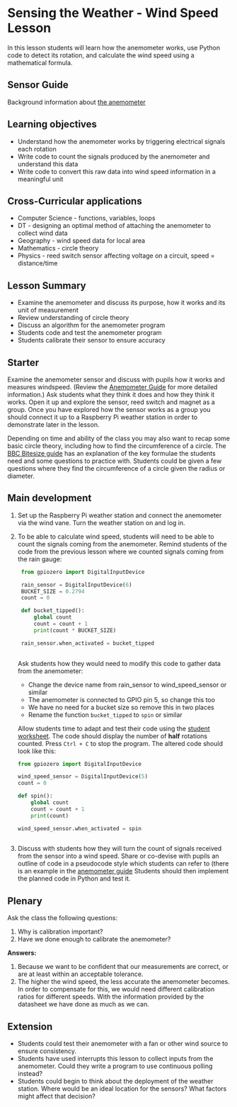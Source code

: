 #  Sensing the Weather - Wind Speed Lesson

In this lesson students will learn how the anemometer works, use Python code to detect its rotation, and calculate the wind speed using a mathematical formula.


## Sensor Guide

Background information about [the anemometer](about.md)

## Learning objectives

- Understand how the anemometer works by triggering electrical signals each rotation
- Write code to count the signals produced by the anemometer and understand this data
- Write code to convert this raw data into wind speed information in a meaningful unit

## Cross-Curricular applications

- Computer Science - functions, variables, loops
- DT - designing an optimal method of attaching the anemometer to collect wind data
- Geography - wind speed data for local area
- Mathematics - circle theory
- Physics - reed switch sensor affecting voltage on a circuit, speed = distance/time

## Lesson Summary

- Examine the anemometer and discuss its purpose, how it works and its unit of measurement
- Review understanding of circle theory
- Discuss an algorithm for the anemometer program
- Students code and test the anemometer program
- Students calibrate their sensor to ensure accuracy

## Starter

Examine the anemometer sensor and discuss with pupils how it works and measures windspeed. (Review the [Anemometer Guide](about.md) for more detailed information.) Ask students what they think it does and how they think it works. Open it up and explore the sensor, reed switch and magnet as a group. Once you have explored how the sensor works as a group you should connect it up to a Raspberry Pi weather station in order to demonstrate later in the lesson.

Depending on time and ability of the class you may also want to recap some basic circle theory, including how to find the circumference of a circle. The [BBC Bitesize guide](http://www.bbc.co.uk/education/guides/z34xsbk/revision/2) has an explanation of the key formulae the students need and some questions to practice with. Students could be given a few questions where they find the circumference of a circle given the radius or diameter.

## Main development

1. Set up the Raspberry Pi weather station and connect the anemometer via the wind vane. Turn the weather station on and log in.

1. To be able to calculate wind speed, students will need to be able to count the signals coming from the anemometer. Remind students of the code from the previous lesson where we counted signals coming from the rain gauge:

   ```python
    from gpiozero import DigitalInputDevice

    rain_sensor = DigitalInputDevice(6)
    BUCKET_SIZE = 0.2794
    count = 0

    def bucket_tipped():
        global count
        count = count + 1
        print(count * BUCKET_SIZE)

    rain_sensor.when_activated = bucket_tipped
       
    ```

    Ask students how they would need to modify this code to gather data from the anemometer:

    - Change the device name from rain_sensor to wind_speed_sensor or similar
    - The anemometer is connected to GPIO pin 5, so change this too
    - We have no need for a bucket size so remove this in two places
    - Rename the function `bucket_tipped` to `spin` or similar
    
    
     Allow students time to adapt and test their code using the [student worksheet](worksheet.md). The code should display the number of **half** rotations counted. Press `Ctrl + C` to stop the program. The altered code should look like this:

    ```python
    from gpiozero import DigitalInputDevice

    wind_speed_sensor = DigitalInputDevice(5)
    count = 0

    def spin():
        global count
        count = count + 1
        print(count)

    wind_speed_sensor.when_activated = spin
       
    ```


1. Discuss with students how they will turn the count of signals received from the sensor into a wind speed. Share or co-devise with pupils an outline of code in a pseudocode style which students can refer to (there is an example in the [anemometer guide](about.md) Students should then implement the planned code in Python and test it.


## Plenary

Ask the class the following questions:

1. Why is calibration important?
1. Have we done enough to calibrate the anemometer?

**Answers:**

1. Because we want to be confident that our measurements are correct, or are at least within an acceptable tolerance.
1. The higher the wind speed, the less accurate the anemometer becomes. In order to compensate for this, we would need different calibration ratios for different speeds. With the information provided by the datasheet we have done as much as we can.


## Extension

- Students could test their anemometer with a fan or other wind source to ensure consistency.
- Students have used interrupts this lesson to collect inputs from the anemometer. Could they write a program to use continuous polling instead?
- Students could begin to think about the deployment of the weather station. Where would be an ideal location for the sensors? What factors might affect that decision? 

